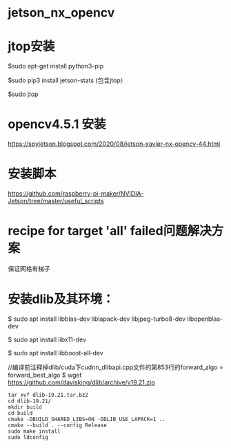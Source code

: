 # jetson_nx_opencv

# jtop安装
$sudo apt-get install python3-pip

$sudo pip3 install jetson-stats   (包含jtop）

$sudo jtop

# opencv4.5.1 安装
https://spyjetson.blogspot.com/2020/08/jetson-xavier-nx-opencv-44.html
# 安装脚本
https://github.com/raspberry-pi-maker/NVIDIA-Jetson/tree/master/useful_scripts

# recipe for target 'all' failed问题解决方案
保证网格有梯子

# 安装dlib及其环境：
$ sudo apt install libblas-dev liblapack-dev libjpeg-turbo8-dev libopenblas-dev

$ sudo apt install libx11-dev

$ sudo apt install libboost-all-dev

//编译前注释掉dlib/cuda下cudnn_dlibapi.cpp文件的第853行的forward_algo = forward_best_algo
$ wget https://github.com/davisking/dlib/archive/v19.21.zip

```
tar xvf dlib-19.21.tar.bz2
cd dlib-19.21/
mkdir build
cd build
cmake -DBUILD_SHARED_LIBS=ON -DDLIB_USE_LAPACK=1 ..
cmake --build . --config Release
sudo make install
sudo ldconfig
```
